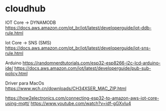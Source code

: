 # cloudhub

IOT Core -> DYNAMODB
https://docs.aws.amazon.com/pt_br/iot/latest/developerguide/iot-ddb-rule.html

Iot Core -> SNS (SMS)
https://docs.aws.amazon.com/pt_br/iot/latest/developerguide/iot-sns-rule.html

Arduino
https://randomnerdtutorials.com/esp32-esp8266-i2c-lcd-arduino-ide/
https://docs.aws.amazon.com/iot/latest/developerguide/pub-sub-policy.html

Driver para MacOs
https://www.wch.cn/downloads/CH34XSER_MAC_ZIP.html

https://how2electronics.com/connecting-esp32-to-amazon-aws-iot-core-using-mqtt/
https://www.youtube.com/watch?v=idf-gGXvIu4

